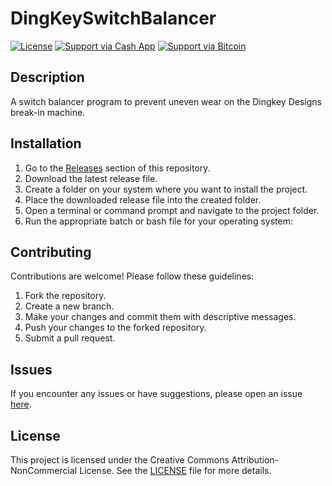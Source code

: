 # DingKeySwitchBalancer

[![License](https://img.shields.io/badge/License-CC%20BY--NC%204.0-lightgrey.svg)](LICENSE.md)
[![Support via Cash App](https://img.shields.io/badge/Support-Cash%20App-brightgreen.svg)](https://cash.app/$kaxoncash)
[![Support via Bitcoin](https://img.shields.io/badge/Support-Bitcoin-orange.svg)](https://imgur.com/a/p4RtHiB)

## Description

A switch balancer program to prevent uneven wear on the Dingkey Designs break-in machine.

## Installation

1. Go to the [Releases](https://github.com/kaxlabs/DingKeySwitchBalancer/releases) section of this repository.
2. Download the latest release file.
3. Create a folder on your system where you want to install the project.
4. Place the downloaded release file into the created folder.
5. Open a terminal or command prompt and navigate to the project folder.
6. Run the appropriate batch or bash file for your operating system:

## Contributing

Contributions are welcome! Please follow these guidelines:

1. Fork the repository.
2. Create a new branch.
3. Make your changes and commit them with descriptive messages.
4. Push your changes to the forked repository.
5. Submit a pull request.

## Issues

If you encounter any issues or have suggestions, please open an issue [here](https://github.com/kaxlabs/DingKeySwitchBalancer/issues).

## License

This project is licensed under the Creative Commons Attribution-NonCommercial License. See the [LICENSE](LICENSE.md) file for more details.
